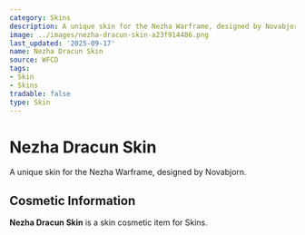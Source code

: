 ```yaml
---
category: Skins
description: A unique skin for the Nezha Warframe, designed by Novabjorn.
image: ../images/nezha-dracun-skin-a23f914486.png
last_updated: '2025-09-17'
name: Nezha Dracun Skin
source: WFCD
tags:
- Skin
- Skins
tradable: false
type: Skin
---
```


# Nezha Dracun Skin

A unique skin for the Nezha Warframe, designed by Novabjorn.

## Cosmetic Information

**Nezha Dracun Skin** is a skin cosmetic item for Skins.

